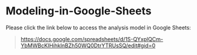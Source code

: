 # Modeling-in-Google-Sheets

Please click the link below to access the analysis model in Google Sheets: 
> https://docs.google.com/spreadsheets/d/1S-QYxplQCm-YbMWBcKIHihklnBZh50WQ0DtrYTRUsSQ/edit#gid=0
